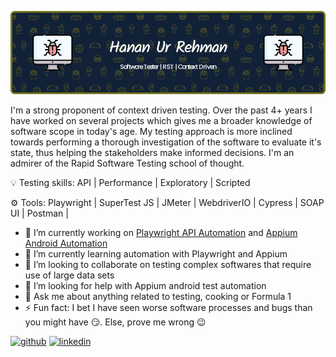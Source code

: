 ![Software tester](https://raw.githubusercontent.com/hananurrehman/hananurrehman/main/github-header-image1.png)

I'm a strong proponent of context driven testing. Over the past 4+ years I have worked on several projects which gives me a broader knowledge of software scope in today's age.
My testing approach is more inclined towards performing a thorough investigation of the software to evaluate it's state, thus helping the stakeholders make informed decisions.
I'm an admirer of the Rapid Software Testing school of thought.

💡 Testing skills:  API | Performance | Exploratory | Scripted

⚙ Tools: Playwright | SuperTest JS | JMeter | WebdriverIO | Cypress | SOAP UI | Postman |

- 🔭 I’m currently working on [Playwright API Automation](https://github.com/hananurrehman/playwrightapitest) and [Appium Android Automation](https://github.com/hananurrehman/appiumpractice)
- 🌱 I’m currently learning automation with Playwright and Appium
- 👯 I’m looking to collaborate on testing complex softwares that require use of large data sets 
- 🤔 I’m looking for help with Appium android test automation 
- 💬 Ask me about anything related to testing, cooking or Formula 1 
- ⚡ Fun fact: I bet I have seen worse software processes and bugs than you might have 😏. Else, prove me wrong 😉 


[<img src='https://cdn.jsdelivr.net/npm/simple-icons@3.0.1/icons/github.svg' alt='github' height='40'>](https://github.com/hananurrehman)  [<img src='https://cdn.jsdelivr.net/npm/simple-icons@3.0.1/icons/linkedin.svg' alt='linkedin' height='40'>](https://www.linkedin.com/in/hananurrehman/)  


